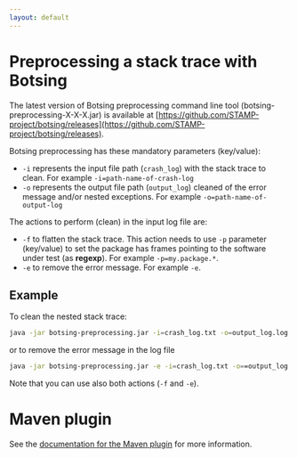 ```yaml
---
layout: default
---
```


# Preprocessing a stack trace with Botsing

The latest version of Botsing preprocessing command line tool (botsing-preprocessing-X-X-X.jar) is available at [https://github.com/STAMP-project/botsing/releases](https://github.com/STAMP-project/botsing/releases).

Botsing preprocessing has these mandatory parameters (key/value):
 - `-i` represents the input file path (`crash_log`) with the stack trace to clean. For example `-i=path-name-of-crash-log`
 - `-o` represents the output file path (`output_log`) cleaned of the error message and/or nested exceptions. For example `-o=path-name-of-output-log`

The actions to perform (clean) in the input log file are:
 - `-f` to flatten the stack trace. This action needs to use `-p` parameter (key/value) to set the package has frames pointing to the software under test (as **regexp**). For example `-p=my.package.*`.
 - `-e` to remove the error message. For example `-e`.

## Example

To clean the nested stack trace:

```Bash
java -jar botsing-preprocessing.jar -i=crash_log.txt -o=output_log.log -f -p=com.example.*
```

or to remove the error message in the log file

```Bash
java -jar botsing-preprocessing.jar -e -i=crash_log.txt -o==output_log.log
```

Note that you can use also both actions (`-f` and `-e`).

# Maven plugin

See the [documentation for the Maven plugin](https://github.com/STAMP-project/botsing/tree/master/botsing-maven) for more information.
